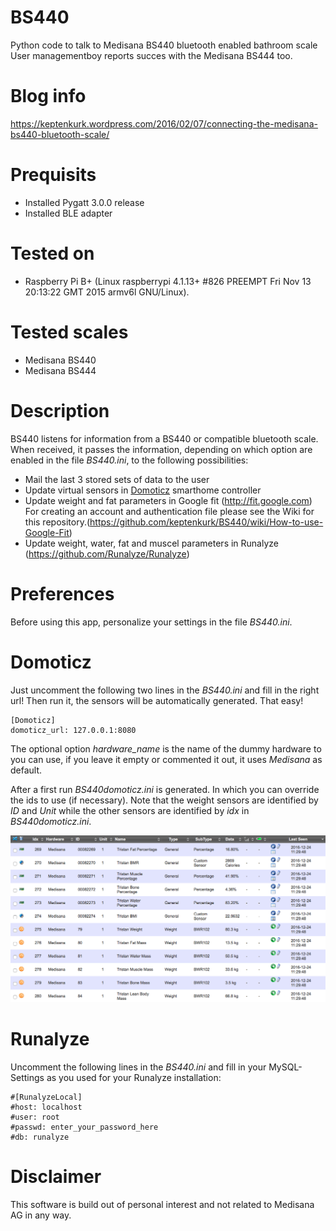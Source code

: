 # BS440
Python code to talk to Medisana BS440 bluetooth enabled bathroom scale
User managementboy reports succes with the Medisana BS444 too.

# Blog info
https://keptenkurk.wordpress.com/2016/02/07/connecting-the-medisana-bs440-bluetooth-scale/

# Prequisits
* Installed Pygatt 3.0.0 release
* Installed BLE adapter

# Tested on
* Raspberry Pi B+ (Linux raspberrypi 4.1.13+ #826 
  PREEMPT Fri Nov 13 20:13:22 GMT 2015 armv6l GNU/Linux).
  
# Tested scales
* Medisana BS440
* Medisana BS444

# Description
BS440 listens for information from a BS440 or compatible bluetooth scale. 
When received, it passes the information, depending on which option are enabled in the
file _BS440.ini_, to the following possibilities: 

* Mail the last 3 stored sets of data to the user
* Update virtual sensors in [Domoticz](www.domoticz.com) smarthome controller
* Update weight and fat parameters in Google fit (http://fit.google.com)
  For creating an account and authentication file please see the Wiki for this
  repository.(https://github.com/keptenkurk/BS440/wiki/How-to-use-Google-Fit)
* Update weight, water, fat and muscel parameters in Runalyze (https://github.com/Runalyze/Runalyze)

# Preferences
Before using this app, personalize your settings in the file _BS440.ini_.

# Domoticz
Just uncomment the following two lines in the _BS440.ini_ and fill in the right url! 
Then run it, the sensors will be automatically generated. That easy!

```
[Domoticz]
domoticz_url: 127.0.0.1:8080
```

The optional option _hardware_name_ is the name of the dummy hardware to you can use,
if you leave it empty or commented it out, it uses _Medisana_ as default.

After a first run _BS440domoticz.ini_ is generated. In which you can override
the ids to use (if necessary). Note that the weight sensors are identified by _ID_ and _Unit_
while the other sensors are identified by _idx_ in _BS440domoticz.ini_.

![domoticz](https://raw.githubusercontent.com/Tristan79/BS440/master/BS440domoticz.png)

# Runalyze
Uncomment the following lines in the _BS440.ini_ and fill in your MySQL-Settings as you used for your Runalyze installation:

```
#[RunalyzeLocal]
#host: localhost
#user: root
#passwd: enter_your_password_here
#db: runalyze
```

# Disclaimer
This software is build out of personal interest and not related to 
Medisana AG in any way.
